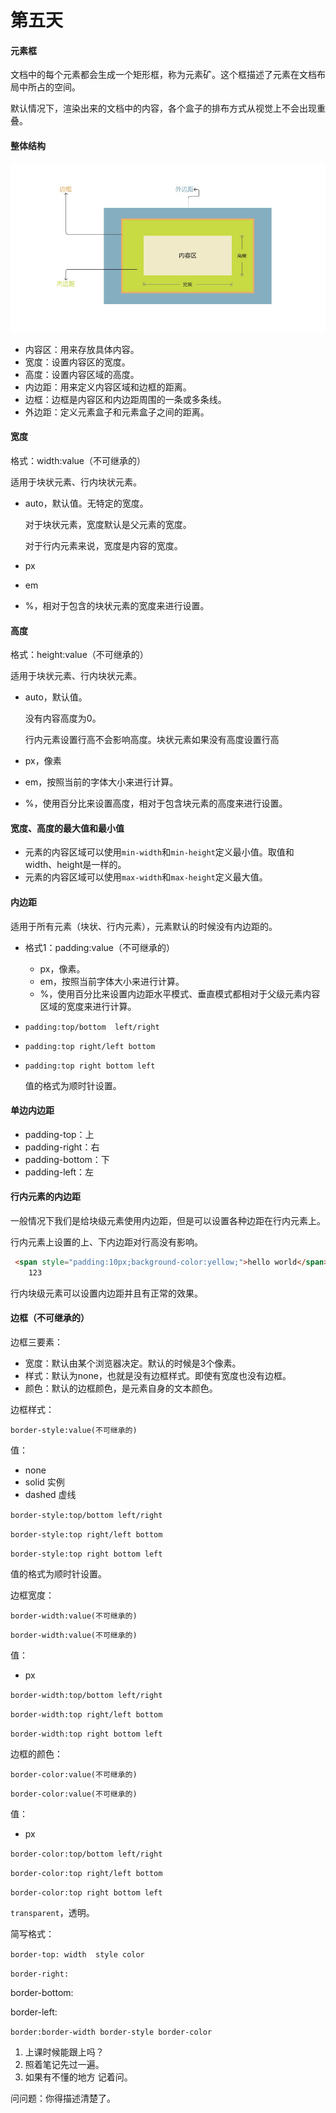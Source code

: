 # 第五天

#### 元素框

文档中的每个元素都会生成一个矩形框，称为元素矿。这个框描述了元素在文档布局中所占的空间。



默认情况下，渲染出来的文档中的内容，各个盒子的排布方式从视觉上不会出现重叠。

#### 整体结构

![](_v_images/20200724181227427_12178.png)

* 内容区：用来存放具体内容。
* 宽度：设置内容区的宽度。
* 高度：设置内容区域的高度。
* 内边距：用来定义内容区域和边框的距离。
* 边框：边框是内容区和内边距周围的一条或多条线。
* 外边距：定义元素盒子和元素盒子之间的距离。

#### 宽度

格式：width:value（不可继承的）

适用于块状元素、行内块状元素。

* auto，默认值。无特定的宽度。

  对于块状元素，宽度默认是父元素的宽度。

  对于行内元素来说，宽度是内容的宽度。

* px

* em

* %，相对于包含的块状元素的宽度来进行设置。

#### 高度

格式：height:value（不可继承的）

适用于块状元素、行内块状元素。

* auto，默认值。

  没有内容高度为0。

  行内元素设置行高不会影响高度。块状元素如果没有高度设置行高

* px，像素

* em，按照当前的字体大小来进行计算。

* %，使用百分比来设置高度，相对于包含块元素的高度来进行设置。

#### 宽度、高度的最大值和最小值

* 元素的内容区域可以使用`min-width`和`min-height`定义最小值。取值和width、height是一样的。
* 元素的内容区域可以使用`max-width`和`max-height`定义最大值。

#### 内边距

适用于所有元素（块状、行内元素），元素默认的时候没有内边距的。

* 格式1：padding:value（不可继承的）

  * px，像素。
  * em，按照当前字体大小来进行计算。
  * %，使用百分比来设置内边距水平模式、垂直模式都相对于父级元素内容区域的宽度来进行计算。

* `padding:top/bottom  left/right`

* `padding:top right/left bottom`

* `padding:top right bottom left`

  值的格式为顺时针设置。

#### 单边内边距

* padding-top：上
* padding-right：右
* padding-bottom：下
* padding-left：左

#### 行内元素的内边距

一般情况下我们是给块级元素使用内边距，但是可以设置各种边距在行内元素上。



行内元素上设置的上、下内边距对行高没有影响。

```html
 <span style="padding:10px;background-color:yellow;">hello world</span><br />
    123
```

行内块级元素可以设置内边距并且有正常的效果。



#### 边框（不可继承的）

边框三要素：

* 宽度：默认由某个浏览器决定。默认的时候是3个像素。
* 样式：默认为none，也就是没有边框样式。即使有宽度也没有边框。
* 颜色：默认的边框颜色，是元素自身的文本颜色。

边框样式：

`border-style:value(不可继承的)`

值：

* none
* solid 实例
* dashed 虚线

`border-style:top/bottom left/right`

`border-style:top right/left bottom`

`border-style:top right bottom left`

值的格式为顺时针设置。



边框宽度：

`border-width:value(不可继承的)`

`border-width:value(不可继承的)`

值：

* px

`border-width:top/bottom left/right`

`border-width:top right/left bottom`

`border-width:top right bottom left`



边框的颜色：

`border-color:value(不可继承的)`

`border-color:value(不可继承的)`

值：

* px

`border-color:top/bottom left/right`

`border-color:top right/left bottom`

`border-color:top right bottom left`

`transparent`，透明。

简写格式：

`border-top: width  style color`

`border-right:`

border-bottom:

border-left:



`border:border-width border-style border-color`





1. 上课时候能跟上吗？
2. 照着笔记先过一遍。
3. 如果有不懂的地方  记着问。



问问题：你得描述清楚了。